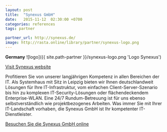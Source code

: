 ```yaml
---
layout: post
title:  "Synexus GmbH"
date:   2015-11-12  02:30:00 +0700
categories: references
tags: partner

partner_url: http://synexus.de/
image: http://rasta.online/library/partner/synexus-logo.png
---
```


**Germany**
![logo]({{ site.path-partner }}/synexus-logo.png 'Logo Synexus')

<!--more-->

[Visit Synexus website ]({{page.partner_url}} )

Profitieren Sie von unserer langjährigen Kompetenz in allen Bereichen der IT. Als Systemhaus mit Sitz in Leipzig bieten wir Ihnen deutschlandweit Lösungen für Ihre IT-Infrastruktur, vom einfachen Client-Server-Szenario bis hin zu komplexen IT-Security-Lösungen oder flächendeckendem Enterprise-WLAN. Eine 24/7 Rundum-Betreuung ist für uns ebenso selbstverständlich wie projektbezogenes Arbeiten. Was immer Sie mit Ihrer IT-Landschaft vorhaben, die Synexus GmbH ist Ihr kompetenter IT-Dienstleister.
 

[Besuchen Sie die Synexus GmbH online ]({{page.partner_url}} )
